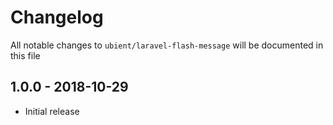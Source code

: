 # Changelog

All notable changes to `ubient/laravel-flash-message` will be documented in this file

## 1.0.0 - 2018-10-29

- Initial release
